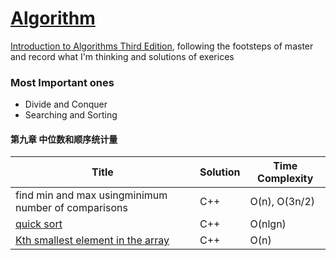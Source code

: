# [Algorithm](https://github.com/wojoin/algorithm)
[Introduction to Algorithms Third Edition](http://kddlab.zjgsu.edu.cn:7200/students/lipengcheng/%E7%AE%97%E6%B3%95%E5%AF%BC%E8%AE%BA%EF%BC%88%E8%8B%B1%E6%96%87%E7%AC%AC%E4%B8%89%E7%89%88%EF%BC%89.pdf), following the footsteps of master and record what I'm thinking and solutions of exerices
### Most Important ones
- Divide and Conquer
- Searching and Sorting

#### 第九章 中位数和顺序统计量
| Title | Solution | Time Complexity |
| ------ | ------ | ------ |
| find min and max usingminimum number of comparisons  | C++ | O(n), O(3n/2)|
| [quick sort](https://github.com/wojoin/algorithm/blob/master/solutions/src/7.1-QuickSort.cpp)  | C++ | O(nlgn)|
| [Kth smallest element in the array](https://github.com/wojoin/algorithm/blob/master/solutions/src/9.2-RandomizeSelect.cpp)  | C++ | O(n)|